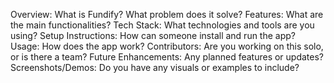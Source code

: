 Overview: What is Fundify? What problem does it solve?
Features: What are the main functionalities?
Tech Stack: What technologies and tools are you using?
Setup Instructions: How can someone install and run the app?
Usage: How does the app work?
Contributors: Are you working on this solo, or is there a team?
Future Enhancements: Any planned features or updates?
Screenshots/Demos: Do you have any visuals or examples to include?

